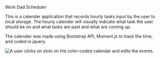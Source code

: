 Work Dad Scheduler 

This is a calender application that records hourly tasks input by the user to local storage. The hourly calender will visually indicate what task the user should be on and what tasks are past and what are coming up.

The calender was made using Bootstrap API, Moment.js to track the time, and coded in jquery.

![A user clicks on slots on the color-coded calendar and edits the events.](./Assets/05-third-party-apis-homework-demo.gif)